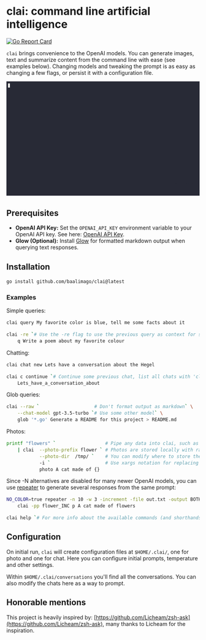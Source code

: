 # clai: command line artificial intelligence
[![Go Report Card](https://goreportcard.com/badge/github.com/baalimago/clai)](https://goreportcard.com/report/github.com/baalimago/clai)

`clai` brings convenience to the OpenAI models.
You can generate images, text and summarize content from the command line with ease (see examples below).
Changing models and tweaking the prompt is as easy as changing a few flags, or persist it with a configuration file.

![clai_in_action_example](./img/example.gif "Example of clai in action")

## Prerequisites
- **OpenAI API Key:** Set the `OPENAI_API_KEY` environment variable to your OpenAI API key. See here: [OpenAI API Key](https://platform.openai.com/docs/quickstart/step-2-set-up-your-api-key).
- **Glow (Optional):** Install [Glow](https://github.com/charmbracelet/glow) for formatted markdown output when querying text responses.

## Installation
```bash
go install github.com/baalimago/clai@latest
```

### Examples

Simple queries:
```bash
clai query My favorite color is blue, tell me some facts about it
```
```bash
clai -re `# Use the -re flag to use the previous query as context for some next query` \
    q Write a poem about my favorite colour 
```

Chatting:
```bash
clai chat new Lets have a conversation about the Hegel
```
```bash
clai c continue `# Continue some previous chat, list all chats with 'clai chat list'` \
    Lets_have_a_conversation_about 
```

Glob queries:
```bash
clai --raw `                    # Don't format output as markdown` \
    --chat-model gpt-3.5-turbo `# Use some other model` \
    glob '*.go' Generate a README for this project > README.md
```

Photos:
```bash
printf "flowers" `                  # Pipe any data into clai, such as a specialized prompt` \
    | clai  --photo-prefix flower ` # Photos are stored locally with randomized string as suffix, this sets prefix` \
            --photo-dir  /tmp/ `    # You can modify where to store the rendered image ` \ 
            -i `                    # Use xargs notation for replacing some substring with the piped in content` \
            photo A cat made of {}
```
Since -N alternatives are disabled for many newer OpenAI models, you can use [repeater](https://github.com/baalimago/repeater) to generate several responses from the same prompt:
```bash
NO_COLOR=true repeater -n 10 -w 3 -increment -file out.txt -output BOTH \
    clai -pp flower_INC p A cat made of flowers
```



```bash
clai help `# For more info about the available commands (and shorthands)`
```


## Configuration
On initial run, `clai` will create configuration files at `$HOME/.clai/`, one for photo and one for chat.
Here you can configure initial prompts, temperature and other settings.

Within `$HOME/.clai/conversations` you'll find all the conversations.
You can also modify the chats here as a way to prompt.

## Honorable mentions
This project is heavily inspired by: [https://github.com/Licheam/zsh-ask](https://github.com/Licheam/zsh-ask), many thanks to Licheam for the inspiration.
